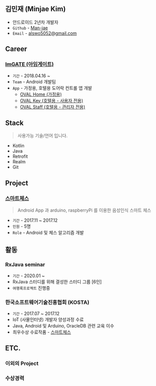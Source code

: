 ## **김민재** (Minjae Kim)
- 안드로이드 2년차 개발자 
- `Github` - [Man-jae](https://github.com/Man-jae)
- `Email` - alswo5052@gmail.com


## Career
### [ImGATE (아임게이트)](http://www.imgate.co.kr/)
* `기간` - 2018.04.16 ~
* `Team` - Android 개발팀
* `App` - 가정용, 호텔용 도어락 컨트롤 앱 개발
    * [OVAL Home (가정용)](https://play.google.com/store/apps/details?id=kr.co.imgate.home2.oval)
    * [OVAL Key (호텔용 - 사용자 전용)](https://play.google.com/store/apps/details?id=kr.co.imgate.hospitality.user2.oval)
    * [OVAL Staff (호텔용 - 관리자 전용)](https://play.google.com/store/apps/details?id=kr.co.imgate.hospitality.staff.oval)


## Stack
> 사용가능 기술/언어 입니다.

- Kotlin
- Java
- Retrofit
- Realm
- Git


## Project
### [스마트체스](https://www.youtube.com/watch?v=zFee2g0167E)
> Android App 과 arduino, raspberryPi 를 이용한 음성인식 스마트 체스
* `기간` - 2017.11 ~ 2017.12
* `인원` - 5명
* `Role` - Android 및 체스 알고리즘 개발


## 활동
### RxJava seminar
* `기간` - 2020.01 ~
* RxJava 스터디를 위해 결성한 스터디 그룹 [6인]
* `여행록프로젝트` 진행중

### 한국소프트웨어기술진흥협회 (KOSTA)
* `기간` - 2017.07 ~ 2017.12
* IoT (사물인터넷) 개발자 양성과정 수료 
* Java, Android 및 Arduino, OracleDB 관련 교육 이수
* 최우수상 수료작품 - [스마트체스](https://www.youtube.com/watch?v=zFee2g0167E)


## ETC.
### 이외의 Project
### 수상경력